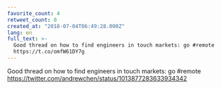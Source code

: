 ```yaml
---
favorite_count: 4
retweet_count: 0
created_at: "2018-07-04T06:49:28.000Z"
lang: en
full_text: >-
  Good thread on how to find engineers in touch markets: go #remote
  https://t.co/omfW61DY7g
---
```


Good thread on how to find engineers in touch markets: go #remote
<https://twitter.com/andrewchen/status/1013877283633934342>
